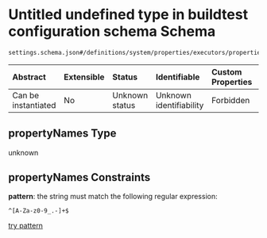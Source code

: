 # Untitled undefined type in buildtest configuration schema Schema

```txt
settings.schema.json#/definitions/system/properties/executors/properties/local/propertyNames
```



| Abstract            | Extensible | Status         | Identifiable            | Custom Properties | Additional Properties | Access Restrictions | Defined In                                                                   |
| :------------------ | :--------- | :------------- | :---------------------- | :---------------- | :-------------------- | :------------------ | :--------------------------------------------------------------------------- |
| Can be instantiated | No         | Unknown status | Unknown identifiability | Forbidden         | Allowed               | none                | [settings.schema.json\*](../out/settings.schema.json "open original schema") |

## propertyNames Type

unknown

## propertyNames Constraints

**pattern**: the string must match the following regular expression:&#x20;

```regexp
^[A-Za-z0-9_.-]+$
```

[try pattern](https://regexr.com/?expression=%5E%5BA-Za-z0-9_.-%5D%2B%24 "try regular expression with regexr.com")
